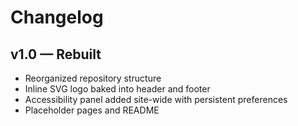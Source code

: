 # Changelog

## v1.0 — Rebuilt
- Reorganized repository structure
- Inline SVG logo baked into header and footer
- Accessibility panel added site-wide with persistent preferences
- Placeholder pages and README

